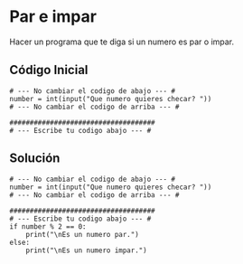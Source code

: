 # Par e impar
Hacer un programa que te diga si un numero es par o impar.

## Código Inicial
```
# --- No cambiar el codigo de abajo --- #
number = int(input("Que numero quieres checar? "))
# --- No cambiar el codigo de arriba --- #

####################################
# --- Escribe tu codigo abajo --- #

```

## Solución
```
# --- No cambiar el codigo de abajo --- #
number = int(input("Que numero quieres checar? "))
# --- No cambiar el codigo de arriba --- #

####################################
# --- Escribe tu codigo abajo --- #
if number % 2 == 0:
    print("\nEs un numero par.")
else:
    print("\nEs un numero impar.")
```
